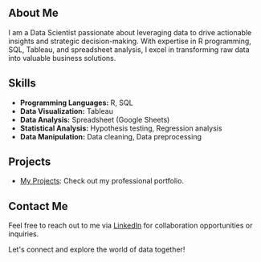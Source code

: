 ## About Me
I am a Data Scientist passionate about leveraging data to drive actionable insights and strategic decision-making. With expertise in R programming, SQL, Tableau, and spreadsheet analysis, I excel in transforming raw data into valuable business solutions.

## Skills
- **Programming Languages:** R, SQL
- **Data Visualization:** Tableau
- **Data Analysis:** Spreadsheet (Google Sheets)
- **Statistical Analysis:** Hypothesis testing, Regression analysis
- **Data Manipulation:** Data cleaning, Data preprocessing

## Projects
- [My Projects](https://sirius-ife.github.io/my_projects/): Check out my professional portfolio.

## Contact Me
Feel free to reach out to me via [LinkedIn](https://www.linkedin.com/in/ifeoluwa-abe-02858a244/) for collaboration opportunities or inquiries.

Let's connect and explore the world of data together!


